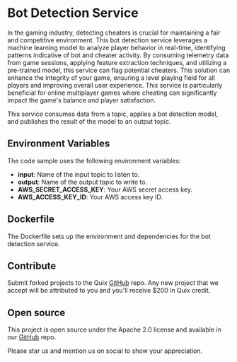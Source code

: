# Bot Detection Service

In the gaming industry, detecting cheaters is crucial for maintaining a fair and competitive environment. This bot detection service leverages a machine learning model to analyze player behavior in real-time, identifying patterns indicative of bot and cheater activity. By consuming telemetry data from game sessions, applying feature extraction techniques, and utilizing a pre-trained model, this service can flag potential cheaters. This solution can enhance the integrity of your game, ensuring a level playing field for all players and improving overall user experience. This service is particularly beneficial for online multiplayer games where cheating can significantly impact the game's balance and player satisfaction.

This service consumes data from a topic, applies a bot detection model, and publishes the result of the model to an output topic.

## Environment Variables

The code sample uses the following environment variables:

- **input**: Name of the input topic to listen to.
- **output**: Name of the output topic to write to.
- **AWS_SECRET_ACCESS_KEY**: Your AWS secret access key.
- **AWS_ACCESS_KEY_ID**: Your AWS access key ID.

## Dockerfile

The Dockerfile sets up the environment and dependencies for the bot detection service.

## Contribute

Submit forked projects to the Quix [GitHub](https://github.com/quixio/quix-samples) repo. Any new project that we accept will be attributed to you and you'll receive $200 in Quix credit.

## Open source

This project is open source under the Apache 2.0 license and available in our [GitHub](https://github.com/quixio/quix-samples) repo.

Please star us and mention us on social to show your appreciation.